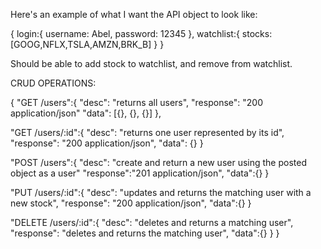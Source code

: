 Here's an example of what I want the API object to look like:

{
  login:{
    username: Abel,
    password: 12345
  },
  watchlist:{
    stocks: [GOOG,NFLX,TSLA,AMZN,BRK_B]
  }
}


Should be able to add stock to watchlist, and remove from watchlist.

CRUD OPERATIONS:

{
  "GET /users":{
    "desc": "returns all users",
    "response": "200 application/json"
    "data": [{}, {}, {}]
  },
  
  "GET /users/:id":{
    "desc": "returns one user represented by its id",
    "response": "200 application/json",
    "data": {}
  }
  
  "POST /users":{
   "desc": "create and return a new user using the posted object as a user" 
   "response":"201 application/json",
   "data":{}
  }
  
  "PUT /users/:id":{
    "desc": "updates and returns the matching user with a new stock",
    "response": "200 application/json",
    "data":{}
  }
  
  "DELETE /users/:id":{
   "desc": "deletes and returns a matching user",
   "response": "deletes and returns the matching user",
   "data":{}
  }
}
